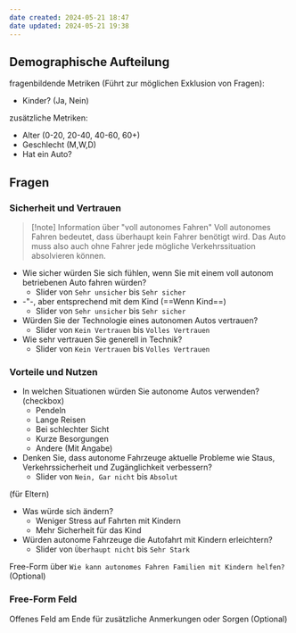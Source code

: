 ```yaml
---
date created: 2024-05-21 18:47
date updated: 2024-05-21 19:38
---
```


## Demographische Aufteilung

fragenbildende Metriken (Führt zur möglichen Exklusion von Fragen):

- Kinder? (Ja, Nein)

zusätzliche Metriken:

- Alter (0-20, 20-40, 40-60, 60+)
- Geschlecht (M,W,D)
- Hat ein Auto?

## Fragen

### Sicherheit und Vertrauen

> [!note] Information über "voll autonomes Fahren"
> Voll autonomes Fahren bedeutet, dass überhaupt kein Fahrer benötigt wird. Das Auto muss also auch ohne Fahrer jede mögliche Verkehrssituation absolvieren können.

- Wie sicher würden Sie sich fühlen, wenn Sie mit einem voll autonom betriebenen Auto fahren würden?
  - Slider von `Sehr unsicher` bis `Sehr sicher`
- -"-, aber entsprechend mit dem Kind (==Wenn Kind==)
  - Slider von `Sehr unsicher` bis `Sehr sicher`
- Würden Sie der Technologie eines autonomen Autos vertrauen?
  - Slider von `Kein Vertrauen` bis `Volles Vertrauen`
- Wie sehr vertrauen Sie generell in Technik?
  - Slider von `Kein Vertrauen` bis `Volles Vertrauen`

### Vorteile und Nutzen

- In welchen Situationen würden Sie autonome Autos verwenden? (checkbox)
  - Pendeln
  - Lange Reisen
  - Bei schlechter Sicht
  - Kurze Besorgungen
  - Andere (Mit Angabe)
- Denken Sie, dass autonome Fahrzeuge aktuelle Probleme wie Staus, Verkehrssicherheit und Zugänglichkeit verbessern?
  - Slider von `Nein, Gar nicht` bis `Absolut`

(für Eltern)

- Was würde sich ändern?
  - Weniger Stress auf Fahrten mit Kindern
  - Mehr Sicherheit für das Kind
- Würden autonome Fahrzeuge die Autofahrt mit Kindern erleichtern?
  - Slider von `Überhaupt nicht` bis `Sehr Stark`

Free-Form über `Wie kann autonomes Fahren Familien mit Kindern helfen?` (Optional)

### Free-Form Feld

Offenes Feld am Ende
für zusätzliche Anmerkungen oder Sorgen (Optional)
